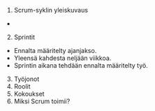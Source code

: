 1. Scrum-syklin yleiskuvaus
-
2. Sprintit
- Ennalta määritelty ajanjakso.
- Yleensä kahdesta neljään viikkoa.
- Sprintin aikana tehdään ennalta määritelty työ.
3. Työjonot
4. Roolit
5. Kokoukset
6. Miksi Scrum toimii?
